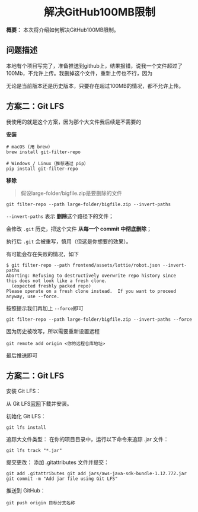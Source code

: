 <h1 align="center" id="解决GitHub100MB限制">解决GitHub100MB限制</h1>

**概要：** 本次将介绍如何解决GitHub100MB限制。



## 问题描述

本地有个项目写完了，准备推送到github上，结果报错，说我一个文件超过了100Mb，不允许上传。我删掉这个文件，重新上传也不行，因为

无论是当前版本还是历史版本，只要存在超过100MB的情况，都不允许上传。



## 方案二：Git LFS

我使用的就是这个方案，因为那个大文件我后续是不需要的

**安装**

```
# macOS (用 brew)
brew install git-filter-repo

# Windows / Linux（推荐通过 pip）
pip install git-filter-repo
```

**移除**

> 假设large-folder/bigfile.zip是要删除的文件

```
git filter-repo --path large-folder/bigfile.zip --invert-paths
```

`--invert-paths` 表示 **删除**这个路径下的文件；

会修改 `.git` 历史，把这个文件 **从每一个 commit 中彻底删除**；

执行后 `.git` 会被重写，慎用（但这是你想要的效果）。

有可能会存在失败的情况，如下

```
$ git filter-repo --path frontend/assets/lottie/robot.json --invert-paths
Aborting: Refusing to destructively overwrite repo history since
this does not look like a fresh clone.
  (expected freshly packed repo)
Please operate on a fresh clone instead.  If you want to proceed
anyway, use --force.
```

按照提示我们再加上 `--force`即可

```
git filter-repo --path large-folder/bigfile.zip --invert-paths --force
```

因为历史被改写，所以需要重新设置远程

```
git remote add origin <你的远程仓库地址>
```

最后推送即可



## 方案二：Git LFS

安装 Git LFS：

从 Git LFS[官网](https://git-lfs.com/)下载并安装。

初始化 Git LFS：

```
git lfs install
```

追踪大文件类型： 在你的项目目录中，运行以下命令来追踪 .jar 文件：

```
git lfs track "*.jar"
```

提交更改： 添加 .gitattributes 文件并提交：

```
git add .gitattributes git add jars/aws-java-sdk-bundle-1.12.772.jar git commit -m "Add jar file using Git LFS"
```

推送到 GitHub：

```
git push origin 目标分支名称
```



